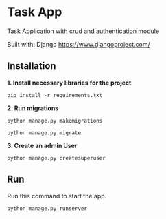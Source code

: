 # Task App
Task Application with crud and authentication module

Built with: Django 
https://www.djangoproject.com/


## Installation

<strong>1. Install necessary libraries for the project</strong>
```
pip install -r requirements.txt
```
<strong>2. Run migrations</strong>
```
python manage.py makemigrations
```
```
python manage.py migrate
```
<strong>3. Create an admin User</strong>
```
python manage.py createsuperuser
```

## Run

Run this command to start the app. 
```
python manage.py runserver
```



